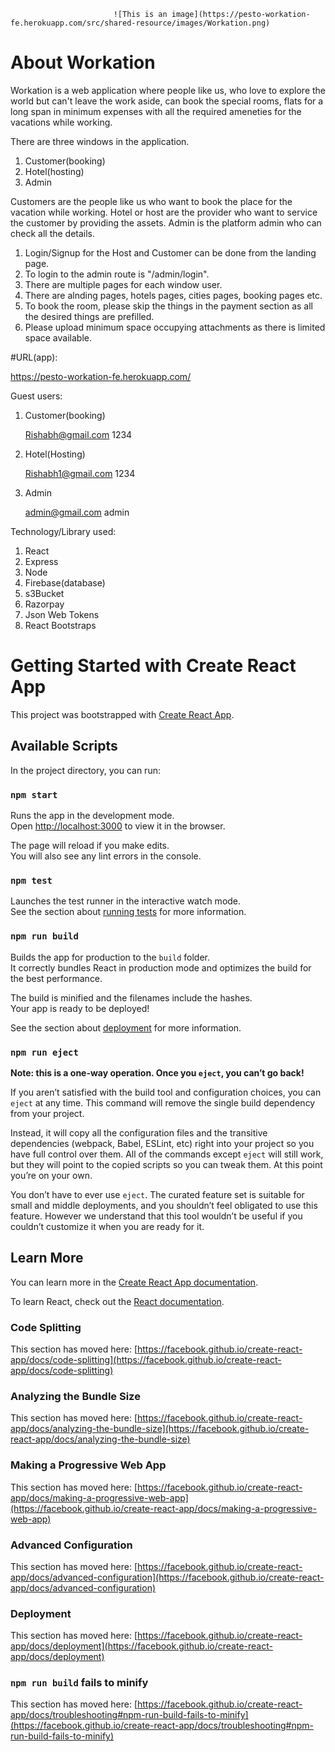                            ![This is an image](https://pesto-workation-fe.herokuapp.com/src/shared-resource/images/Workation.png)
 
# About Workation

Workation is a web application where people like us, who love to explore the world but can't leave the work aside, can book the special rooms, flats for a long span in minimum expenses with all the required ameneties for the vacations while working.

There are three windows in the application.

1. Customer(booking)
2. Hotel(hosting)
3. Admin

Customers are the people like us who want to book the place for the vacation while working.
Hotel or host are the provider who want to service the customer by providing the assets.
Admin is the platform admin who can check all the details.

1. Login/Signup for the Host and Customer can be done from the landing page.
2. To login to the admin route is "/admin/login".
3. There are multiple pages for each window user.
4. There are alnding pages, hotels pages, cities pages, booking pages etc.
5. To book the room, please skip the things in the payment section as all the desired things are prefilled.
6. Please upload minimum space occupying attachments as there is limited space available.

#URL(app):

https://pesto-workation-fe.herokuapp.com/

Guest users:

1. Customer(booking)

   Rishabh@gmail.com
   1234

2. Hotel(Hosting)

   Rishabh1@gmail.com
   1234

3. Admin

   admin@gmail.com
   admin

Technology/Library used:

1. React
2. Express
3. Node
4. Firebase(database)
5. s3Bucket
6. Razorpay
7. Json Web Tokens
8. React Bootstraps

# Getting Started with Create React App

This project was bootstrapped with [Create React App](https://github.com/facebook/create-react-app).

## Available Scripts

In the project directory, you can run:

### `npm start`

Runs the app in the development mode.\
Open [http://localhost:3000](http://localhost:3000) to view it in the browser.

The page will reload if you make edits.\
You will also see any lint errors in the console.

### `npm test`

Launches the test runner in the interactive watch mode.\
See the section about [running tests](https://facebook.github.io/create-react-app/docs/running-tests) for more information.

### `npm run build`

Builds the app for production to the `build` folder.\
It correctly bundles React in production mode and optimizes the build for the best performance.

The build is minified and the filenames include the hashes.\
Your app is ready to be deployed!

See the section about [deployment](https://facebook.github.io/create-react-app/docs/deployment) for more information.

### `npm run eject`

**Note: this is a one-way operation. Once you `eject`, you can’t go back!**

If you aren’t satisfied with the build tool and configuration choices, you can `eject` at any time. This command will remove the single build dependency from your project.

Instead, it will copy all the configuration files and the transitive dependencies (webpack, Babel, ESLint, etc) right into your project so you have full control over them. All of the commands except `eject` will still work, but they will point to the copied scripts so you can tweak them. At this point you’re on your own.

You don’t have to ever use `eject`. The curated feature set is suitable for small and middle deployments, and you shouldn’t feel obligated to use this feature. However we understand that this tool wouldn’t be useful if you couldn’t customize it when you are ready for it.

## Learn More

You can learn more in the [Create React App documentation](https://facebook.github.io/create-react-app/docs/getting-started).

To learn React, check out the [React documentation](https://reactjs.org/).

### Code Splitting

This section has moved here: [https://facebook.github.io/create-react-app/docs/code-splitting](https://facebook.github.io/create-react-app/docs/code-splitting)

### Analyzing the Bundle Size

This section has moved here: [https://facebook.github.io/create-react-app/docs/analyzing-the-bundle-size](https://facebook.github.io/create-react-app/docs/analyzing-the-bundle-size)

### Making a Progressive Web App

This section has moved here: [https://facebook.github.io/create-react-app/docs/making-a-progressive-web-app](https://facebook.github.io/create-react-app/docs/making-a-progressive-web-app)

### Advanced Configuration

This section has moved here: [https://facebook.github.io/create-react-app/docs/advanced-configuration](https://facebook.github.io/create-react-app/docs/advanced-configuration)

### Deployment

This section has moved here: [https://facebook.github.io/create-react-app/docs/deployment](https://facebook.github.io/create-react-app/docs/deployment)

### `npm run build` fails to minify

This section has moved here: [https://facebook.github.io/create-react-app/docs/troubleshooting#npm-run-build-fails-to-minify](https://facebook.github.io/create-react-app/docs/troubleshooting#npm-run-build-fails-to-minify)
